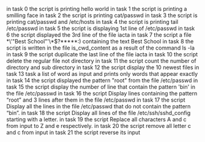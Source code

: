 in task 0 the script is printing hello world
in task 1 the script is printing a smilling face 
in task 2 the script is printing cat/passwd
in task 3 the script is printing cat/passwd and /etc/hosts
in task 4 the script is printing tail /etc/passwd
in task 5 the script is displaying 1st line of /etc/passwd
in task 6 the script displayed the 3rd line of the file iacta
in task 7 the script a file \*\\'"Best School"\'\\*$\?\*\*\*\*\*:) containing the text Best School
in task 8 the script is written in the file is_cwd_content as a result of the command ls -la
in task 9 the script duplicate the last line of the file iacta
in task 10 the script delete the regular file not directory
in task 11 the script count the number of directory and sub directory
in task 12 the script display the 10 newest files
in task 13 task a list of word as input and prints only words that appear exactly 
in task 14 the script displayed the pattern "root" from the file /etc/passwd
in task 15 the script display the number of line that contain the pattern 'bin' in the file /etc/passwd
in task 16 the script Display lines containing the pattern “root” and 3 lines after them in the file /etc/passwd
in task 17 the script Display all the lines in the file /etc/passwd that do not contain the pattern “bin”.
in task 18 the script Display all lines of the file /etc/ssh/sshd_config starting with a letter.
in task 19 the script Replace all characters A and c from input to Z and e respectively.
in task 20 the script remove all letter c and c from input
in task 21 the script reverse its input
